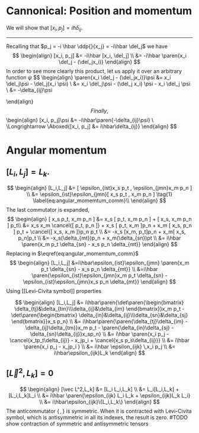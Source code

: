 # Cannonical: Position and momentum
We will show that $[x_i,p_j] = i\hbar\delta_{ij}$.
---- ----
Recalling that $p_j = -i \hbar \ddp{}{x_j} = -i\hbar \del_j$  we have
$$
\begin{align}
	[x_i, p_j] &= -i\hbar [x_i, \del_j] \\
			&= -i\hbar \paren{x_i \del_j - (\del_jx_i)}
\end{align}
$$
In order to see more clearly this product, let us apply it over an arbitrary function $\psi$ 
$$
\begin{align}
	\paren{x_i \del_j - (\del_jx_i)}\psi &= x_i \del_j\psi - \del_j(x_i \psi) \\
		&= x_i \del_j\psi - (\del_j x_i) \psi - x_i \del_j \psi \\
		&= -\delta_{ij}\psi
	
\end{align}
$$
Finally, 
$$
\begin{align}
	[x_i, p_j]\psi &= -i\hbar\paren{-\delta_{ij}\psi} \\
	\Longrightarrow \Aboxed{[x_i, p_j] &= i\hbar\delta_{ij}}
\end{align}
$$

# Angular momentum
## $[L_i,L_j] = L_k$.

$$
\begin{align}
	[L_i,L_j] &= [ \epsilon_{ist}x_s p_t , \epsilon_{jmn}x_m p_n ] \\
		&= \epsilon_{ist}\epsilon_{jmn}[ x_s p_t , x_m p_n ] \tag{1} \label{eq:angular_momemtum_comm}\\
\end{align}
$$
The last commutator is expanded,
$$
\begin{align}
	[ x_s p_t, x_m p_n ] &= x_s [  p_t, x_m p_n ] + [ x_s, x_m p_n ] p_t\\
		&= x_s x_m \cancel{[  p_t, p_n ]} + x_s [  p_t, x_m ]p_n  + x_m [ x_s, p_n ] p_t + \cancel{[ x_s, x_m ]}p_n p_t \\
		&= -x_s [x_m, p_t]p_n + x_m[ x_s, p_n]p_t \\
		&= -x_s(\delta_{mt})p_n + x_m(\delta_{sn})pt \\
		&= i\hbar \paren{x_m p_t \delta_{sn} - x_s p_n \delta_{mt}}
\end{align}
$$
Replacing in $\eqref{eq:angular_momemtum_comm}$ 
$$
\begin{align}
	[L_i,L_j] &=i\hbar\epsilon_{ist}\epsilon_{jmn} \paren{x_m p_t \delta_{sn} - x_s p_n \delta_{mt}} \\
		&=i\hbar \paren{\epsilon_{ist}\epsilon_{jmn}x_m p_t \delta_{sn} - \epsilon_{ist}\epsilon_{jmn}x_s p_n \delta_{mt}}
\end{align}
$$
Using [[Levi-Civita symbol]] properties

$$
\begin{align}
	[L_i,L_j] &= i\hbar\paren{\det\paren{\begin{bmatrix}
	\delta_{tj}&\delta_{tm}\\\delta_{ij}&\delta_{im}
	\end{bmatrix}}x_m p_t - \det\paren{\begin{bmatrix}
	\delta_{in}&\delta_{ij}\\\delta_{sn}&\delta_{sj}
	\end{bmatrix}}x_s p_n} \\
	&= i\hbar\paren{\paren{\delta_{tj}\delta_{im} - \delta_{ij}\delta_{tm}}x_m p_t - \paren{\delta_{in}\delta_{sj} - \delta_{sn}\delta_{ij}}x_sp_n} \\
	&= i\hbar \paren{x_i p_j - \cancel{x_tp_t\delta_{ij}} - x_jp_i + \cancel{x_s p_s\delta_{ij}}} \\
	&=  i\hbar \paren{x_i p_j -  x_jp_i } \\
	&= i\hbar \epsilon_{ijk} \,x_i p_j \\
	&= i\hbar\epsilon_{ijk}L_k
\end{align}
$$

## $[\vec L^2,L_k] = 0$
$$
\begin{align}
	[\vec L^2,L_k] &= [L_i L_i,L_k] \\
		&= L_i[L_i,L_k] + [L_i,L_k]L_i \\
		&= i\hbar \paren{\epsilon_{ijk} L_i L_k + \epsilon_{ijk}L_k L_i} \\
		&= i\hbar\epsilon_{ijk}\{L_i,L_k\}
\end{align}
$$
The anticommutator $\{\, ,\,\}$ is symmetric. When it is contracted with Levi-Civita symbol, which is antisymmetric in all its indexes, the result is zero. 
#TODO show contraction of symmetric and antisymmetric tensors


